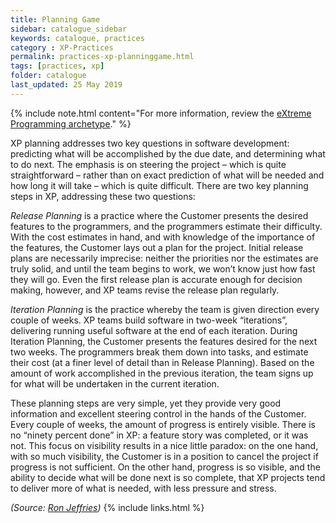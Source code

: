 ```yaml
---
title: Planning Game
sidebar: catalogue_sidebar
keywords: catalogue, practices
category : XP-Practices
permalink: practices-xp-planninggame.html
tags: [practices, xp]
folder: catalogue
last_updated: 25 May 2019
---
```


{% include note.html content="For more information, review the [eXtreme Programming archetype](xp-archetype)." %}

XP planning addresses two key questions in software development: predicting what will be accomplished by the due date, and determining what to do next. The emphasis is on steering the project – which is quite straightforward – rather than on exact prediction of what will be needed and how long it will take – which is quite difficult. There are two key planning steps in XP, addressing these two questions:

*Release Planning* is a practice where the Customer presents the desired features to the programmers, and the programmers estimate their difficulty. With the cost estimates in hand, and with knowledge of the importance of the features, the Customer lays out a plan for the project. Initial release plans are necessarily imprecise: neither the priorities nor the estimates are truly solid, and until the team begins to work, we won’t know just how fast they will go. Even the first release plan is accurate enough for decision making, however, and XP teams revise the release plan regularly.

*Iteration Planning* is the practice whereby the team is given direction every couple of weeks. XP teams build software in two-week “iterations”, delivering running useful software at the end of each iteration. During Iteration Planning, the Customer presents the features desired for the next two weeks. The programmers break them down into tasks, and estimate their cost (at a finer level of detail than in Release Planning). Based on the amount of work accomplished in the previous iteration, the team signs up for what will be undertaken in the current iteration.

These planning steps are very simple, yet they provide very good information and excellent steering control in the hands of the Customer. Every couple of weeks, the amount of progress is entirely visible. There is no “ninety percent done” in XP: a feature story was completed, or it was not. This focus on visibility results in a nice little paradox: on the one hand, with so much visibility, the Customer is in a position to cancel the project if progress is not sufficient. On the other hand, progress is so visible, and the ability to decide what will be done next is so complete, that XP projects tend to deliver more of what is needed, with less pressure and stress.

*(Source: [Ron Jeffries](http://ronjeffries.com/xprog/what-is-extreme-programming))*
{% include links.html %}
